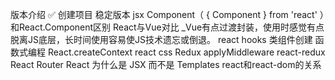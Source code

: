 版本介绍 ✅
创建项目
稳定版本
jsx
Component（ { Component } from 'react'
）和React.Component区别
React与Vue对比
  _Vue有点过渡封装，使用时感觉有点脱离JS底层，长时间使用容易使JS技术遗忘或倒退。
react hooks
类组件创建
函数式编程
React.createContext
react css
Redux
applyMiddleware
react-redux
React Router
React 为什么是 JSX 而不是 Templates
react和react-dom的关系